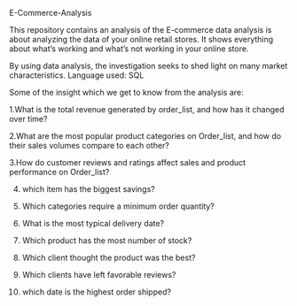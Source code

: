 E-Commerce-Analysis

This repository contains an analysis of the  E-commerce data analysis is about analyzing the data of your online retail stores.
It shows everything about what’s working and what’s not working in your online store.

By using data analysis, the investigation seeks to shed light on many market characteristics. 
Language used:
SQL

Some of the insight which we get to know from the analysis are:

1.What is the total revenue generated by order_list, and how has it changed over time?


2.What are the most popular product categories on Order_list, and how do their sales volumes compare to each other?

3.How do customer reviews and ratings affect sales and product performance on Order_list?

4. which item has the biggest savings?

5. Which categories require a minimum order quantity?

6. What is the most typical delivery date?


7. Which product has the most number of stock?


8. Which client thought the product was the best?


9. Which clients have left favorable reviews?


10. which date is the highest order shipped?
